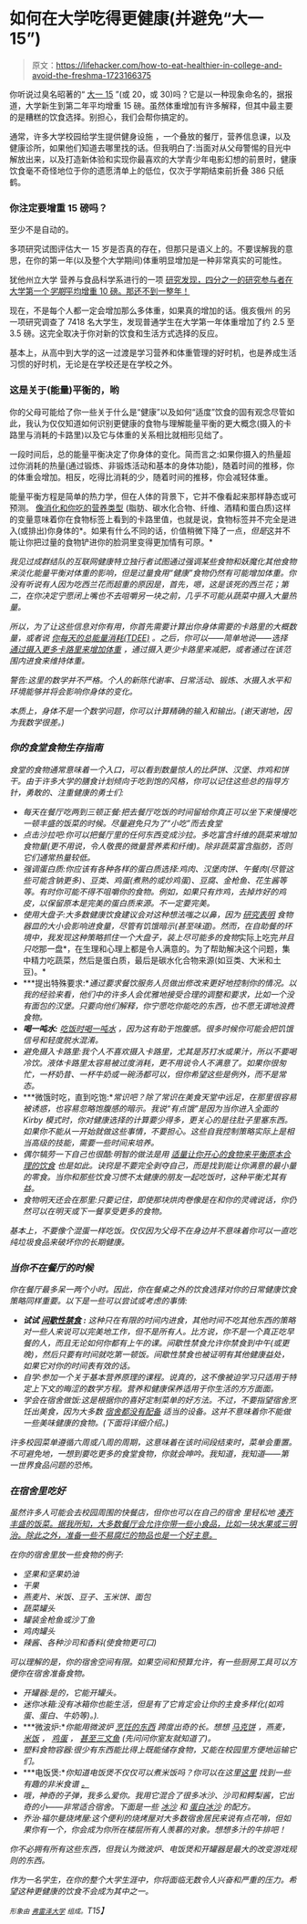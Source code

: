 # 如何在大学吃得更健康(并避免“大一 15”)

> 原文：<https://lifehacker.com/how-to-eat-healthier-in-college-and-avoid-the-freshma-1723166375>

你听说过臭名昭著的“ [大一 15](https://en.wikipedia.org/wiki/Freshman_15) ”(或 20，或 30)吗？它是以一种现象命名的，据报道，大学新生到第二年平均增重 15 磅。虽然体重增加有许多解释，但其中最主要的是糟糕的饮食选择。别担心，我们会帮你搞定的。



通常，许多大学校园给学生提供健身设施 ，一个叠放的餐厅，营养信息课，以及健康诊所，如果他们知道去哪里找的话。但我明白了:当面对从父母警惕的目光中解放出来，以及打造新体验和实现你最喜欢的大学青少年电影幻想的前景时，健康饮食毫不奇怪地位于你的遗愿清单上的低位，仅次于学期结束前折叠 386 只纸鹤。

### 你注定要增重 15 磅吗？

至少不是自动的。

多项研究试图评估大一 15 岁是否真的存在，但那只是语义上的。不要误解我的意思，在你的第一年(以及整个大学期间)体重明显增加是一种非常真实的可能性。

犹他州立大学 营养与食品科学系进行的一项 [研究发现，四分之一的研究参与者在大学第一个*学期*平均增重 10 磅。那还不到一整年！](http://www.biomedcentral.com/content/pdf/1475-2891-8-32.pdf)

现在，不是每个人都一定会增加那么多体重，如果真的增加的话。俄亥俄州 的另一项研究调查了 7418 名大学生，发现普通学生在大学第一年体重增加了约 2.5 至 3.5 磅。这完全取决于你对新的饮食和生活方式选择的反应。

基本上，从高中到大学的这一过渡是学习营养和体重管理的好时机，也是养成生活习惯的好时机，无论是在学校还是在学校之外。

### 这是关于(能量)平衡的，哟

你的父母可能给了你一些关于什么是“健康”以及如何“适度”饮食的固有观念尽管如此，我认为仅仅知道如何识别更健康的食物与理解能量平衡的更大概念(摄入的卡路里与消耗的卡路里)以及它与体重的关系相比就相形见绌了。

一段时间后，总的能量平衡决定了你身体的变化。简而言之:如果你摄入的热量超过你消耗的热量(通过锻炼、非锻炼活动和基本的身体功能)，随着时间的推移，你的体重会增加。相反，吃得比消耗的少，随着时间的推移，你会减轻体重。

能量平衡方程是简单的热力学，但在人体的背景下，它并不像看起来那样静态或可预测。 [像消化和你吃的营养类型](http://vitals.lifehacker.com/why-you-can-t-rely-on-calorie-counts-and-what-to-do-in-1679769382) (脂肪、碳水化合物、纤维、酒精和蛋白质)这样的变量意味着你在食物标签上看到的卡路里值，也就是说，食物标签并不完全是进入(或排出)你身体的*。如果有什么不同的话，价值稍微下降了一点，*但是*这并不能让你把过量的食物铲进你的脸洞里变得更加情有可原。*

*我见过成群结队的互联网健康特立独行者试图通过强调某些食物和妖魔化其他食物来淡化能量平衡对体重的影响，但是过量食用“健康”食物仍然有可能增加体重。你没有听说有人因为吃西兰花而超重的原因是，首先，嗯，这是该死的西兰花；第二，在你决定宁愿闭上嘴也不去咀嚼另一块之前，几乎不可能从蔬菜中摄入大量热量。*

*所以，为了让这些信息对你有用，你首先需要计算出你身体需要的卡路里的大概数量，或者说 [你每天的总能量消耗(TDEE)](https://www.acefitness.org/certifiednewsarticle/2882/resting-metabolic-rate-best-ways-to-measure-it-and/) 。之后，你可以——简单地说——选择 [通过摄入更多卡路里来增加体重](http://vitals.lifehacker.com/a-skinny-persons-guide-to-gaining-weight-1683341104) ，通过摄入更少卡路里来减肥，或者通过在该范围内进食来维持体重。*

*警告:这里的数学并不严格。个人的新陈代谢率、日常活动、锻炼、水摄入水平和环境能够并将会影响你身体的变化。*

*本质上，身体不是一个数学问题，你可以计算精确的输入和输出。(谢天谢地，因为我数学很差。)*

### ***你的食堂食物生存指南***

*食堂的食物通常意味着一个入口，可以看到数量惊人的比萨饼、汉堡、炸鸡和饼干。由于许多大学的膳食计划倾向于吃到饱的风格，你可以记住这些总的指导方针，勇敢的、注重健康的勇士们:*

*   *每天在餐厅吃两到三顿正餐:把去餐厅吃饭的时间留给你真正可以坐下来慢慢吃一顿丰盛的饭菜的时候。尽量避免只为了“小吃”而去食堂*
*   *点击沙拉吧:你可以把餐厅里的任何东西变成沙拉。多吃富含纤维的蔬菜来增加食物量(更不用说，令人敬畏的微量营养素和纤维)。除非蔬菜富含脂肪，否则它们通常热量较低。*
*   *强调蛋白质:你应该有各种各样的蛋白质选择:鸡肉、汉堡肉饼、午餐肉(尽管这些可能含钠更多)、豆类、鸡蛋(煮熟的或炒鸡蛋)、豆腐、金枪鱼、花生酱等等。有时你可能不得不咀嚼你的食物。例如，如果只有炸鸡，去掉炸好的鸡皮，以保留原本是完美的蛋白质来源。不一定要完美。*
*   *使用大盘子:大多数健康饮食建议会对这种想法嗤之以鼻，因为 [研究表明](http://www.ncbi.nlm.nih.gov/pubmed/16053812) 食物器皿的大小会影响进食量，尽管有饥饿暗示(甚至味道)。然而，在自助餐的环境中，我发现这种策略抓住一个大盘子，装上尽可能多的食物*实际上吃完*并且只吃*那一盘*，在生理和心理上都是令人满意的。为了帮助解决这个问题，集中精力吃蔬菜，然后是蛋白质，最后是碳水化合物来源(如豆类、大米和土豆)。*
*   ***提出特殊要求:**通过要求餐饮服务人员做出修改来更好地控制你的情况。以我的经验来看，他们中的许多人会优雅地接受合理的调整和要求，比如一个没有面包的汉堡。只要向他们解释，你宁愿吃你能吃的东西，也不愿无谓地浪费食物。*
*   ***喝一吨水:** [吃饭时喝一吨水](http://lifehacker.com/how-to-trick-yourself-into-drinking-more-water-every-da-1678956552) ，因为这有助于饱腹感。很多时候你可能会把饥饿信号和轻度脱水混淆。*
*   *避免摄入卡路里:我个人不喜欢摄入卡路里，尤其是苏打水或果汁，所以不要喝冷饮。液体卡路里太容易被过度消耗，更不用说令人不满意了。如果你很匆忙，一杯奶昔、一杯牛奶或一碗汤都可以，但你希望这些是例外，而不是常态。*
*   ***微饿时吃，直到吃饱:**常识吧？除了常识在美食天堂中远足，在那里很容易被诱惑，也容易忽略饱腹感的暗示。我说“有点饿”是因为当你进入全面的 Kirby 模式时，你对健康选择的计算要少得多，更关心的是往肚子里塞东西。如果你不能从一开始就做这些事情，不要担心。这些自我控制策略实际上是相当高级的技能，需要一些时间来培养。*
*   *偶尔犒劳一下自己也很酷:明智的做法是用 [适量让你开心的食物来平衡原本合理的饮食](http://vitals.lifehacker.com/five-steps-to-overcome-binge-eating-1685383468) 也是如此。诀窍是不要完全剥夺自己，而是找到能让你满意的最小量的零食。当你和那些饮食习惯不太健康的朋友一起吃饭时，这种平衡尤其有益。*
*   *食物明天还会在那里:只要记住，即使那块烘肉卷像是在和你的灵魂说话，你仍然可以在明天或下一餐享受更多的食物。*

*基本上，不要像个混蛋一样吃饭。仅仅因为父母不在身边并不意味着你可以一直吃纯垃圾食品来破坏你的长期健康。*

### ***当你不在餐厅的时候***

*你在餐厅最多呆一两个小时。因此，你在餐桌之外的饮食选择对你的日常健康饮食策略同样重要。以下是一些可以尝试或考虑的事情:*

*   ***试试** [**间歇性禁食**](http://vitals.lifehacker.com/how-to-free-yourself-from-food-cravings-with-intermitte-1702108722) **:** 这种只在有限的时间内进食，其他时间不吃其他东西的策略对一些人来说可以完美地工作，但不是所有人。比方说，你不是一个真正吃早餐的人，而且无论如何你都有上午的课。间歇性禁食允许你禁食到中午(或更晚)，然后只要有时间就吃第一顿饭。间歇性禁食也被证明有其他健康益处，如果它对你的时间表有效的话。*
*   *自学:参加一个关于基本营养原理的课程。说真的，这不像被迫学习只适用于特定上下文的晦涩的数学方程。营养和健康保养适用于你生活的方方面面。*
*   *学会在宿舍做饭:这是根据你的喜好定制菜单的好方法。不过，不要指望宿舍烹饪出美食，因为大多数 [宿舍都没有配备](http://www.bodybuilding.com/fun/dorm-room-muscle-building-diet.htm) 适当的设备。这并不意味着你不能做一些美味健康的食物。(下面将详细介绍。)*

*许多校园菜单遵循六周或八周的周期，这意味着在该时间段结束时，菜单会重置。不可避免地，一想到要吃更多的食堂食物，你就会呻吟。我知道，我知道——第一世界食品问题的恐怖。*

### ***在宿舍里吃好***

*虽然许多人可能会去校园周围的快餐店，但你也可以在自己的宿舍 里轻松地 [凑齐丰盛的饭菜。据我所知，大多数餐厅会允许你带一些小食品，比如一块水果或三明治。除此之外，准备一些不易腐烂的物品也是一个好主意。](https://lifehacker.com/master-the-art-of-low-effort-cooking-5614388)*

*在你的宿舍里放一些食物的例子:*

*   *坚果和坚果奶油*
*   *干果*
*   *燕麦片、米饭、豆子、玉米饼、面包*
*   *蔬菜罐头*
*   *罐装金枪鱼或沙丁鱼*
*   *鸡肉罐头*
*   *辣酱、各种沙司和香料(使食物更可口)*

*可以理解的是，你的宿舍空间有限。如果空间和预算允许，有一些厨房工具可以方便你在宿舍准备食物。*

*   *开罐器:是的，它能开罐头。*
*   *迷你冰箱:没有冰箱你也能生活，但是有了它肯定会让你的主食多样化(如鸡蛋、蛋白、牛奶等)。).*
*   ***微波炉:**你能用微波炉 [烹饪的东西](http://lifehacker.com/how-can-i-microwave-food-without-ruining-it-5976130) 跨度出奇的长。想想 [马克饼](http://lifehacker.com/make-a-surprisingly-moist-sponge-cake-in-the-microwave-1028723713) ，燕麦， [米饭](http://lifehacker.com/make-a-quick-and-easy-batch-of-egg-fried-rice-in-your-m-1680963895) ， [鸡蛋](http://lifehacker.com/make-breakfast-in-a-mug-in-just-one-minute-5797936) ， [甚至三文鱼](http://savorysweetlife.com/2011/02/how-to-microwave-salmon/) (先问问你室友就知道了)。*
*   *塑料食物容器:很少有东西能比得上既能储存食物，又能在校园里方便地运输它们。*
*   ***电饭煲:**你知道电饭煲不仅仅可以煮米饭吗？你可以在这里[这里](http://lifehacker.com/15-surprising-things-you-can-make-in-a-rice-cooker-1707586076) 找到一些有趣的非米食谱 [。](http://lifehacker.com/make-a-giant-pancake-in-your-rice-cooker-1592047844)*
*   *哦，神奇的子弹，我多么爱你。我用它混合了很多冰沙、沙司和鳄梨酱，它出奇的小——非常适合宿舍。下面是一些 [冰沙](http://greatist.com/health/healthy-smoothie-recipes) 和 [蛋白冰沙](http://www.bodybuilding.com/fun/proteinshakes.htm) 的配方。*
*   *乔治·福尔曼烧烤屋:这个便利的烧烤屋对大多数宿舍居民来说有点花哨，但如果你有一个，你会成为你所在楼层所有人羡慕的对象。想想多汁的牛排吧！*

*你不必拥有所有这些东西，但我认为微波炉、电饭煲和开罐器是最大的改变游戏规则的东西。*

*作为一名学生，在你的整个大学生涯中，你将面临无数令人兴奋和严重的压力。希望这种更健康的饮食不会成为其中之一。*

**<small>形象由</small>* [*<small>弗雷泽大学</small>*](https://flic.kr/p/x1SqBy) *<small>组成。</small>T15】**
